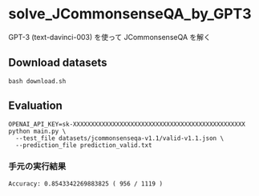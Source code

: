 # solve_JCommonsenseQA_by_GPT3

GPT-3 (text-davinci-003) を使って JCommonsenseQA を解く

## Download datasets

```
bash download.sh
```

## Evaluation

```
OPENAI_API_KEY=sk-XXXXXXXXXXXXXXXXXXXXXXXXXXXXXXXXXXXXXXXXXXXXXXXX python main.py \
  --test_file datasets/jcommonsenseqa-v1.1/valid-v1.1.json \
  --prediction_file prediction_valid.txt
```

### 手元の実行結果

```
Accuracy: 0.8543342269883825 ( 956 / 1119 )
```